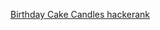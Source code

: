 [Birthday Cake Candles hackerank](https://www.hackerrank.com/challenges/birthday-cake-candles/problem)
